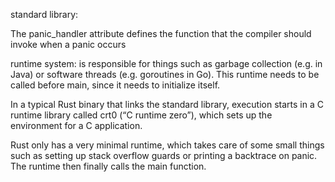 
<!-- concepts -->

 standard library:

 The panic_handler attribute defines the function that the compiler should invoke when a panic occurs

runtime system: is responsible for things such as garbage collection (e.g. in Java) or software threads (e.g. goroutines in Go). This runtime needs to be called before main, since it needs to initialize itself.

In a typical Rust binary that links the standard library, execution starts in a C runtime library called crt0 (“C runtime zero”), which sets up the environment for a C application.

Rust only has a very minimal runtime, which takes care of some small things such as setting up stack overflow guards or printing a backtrace on panic. The runtime then finally calls the main function.
